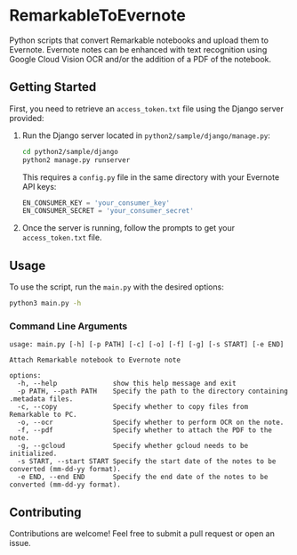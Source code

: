 # RemarkableToEvernote

Python scripts that convert Remarkable notebooks and upload them to Evernote. Evernote notes can be enhanced with text recognition using Google Cloud Vision OCR and/or the addition of a PDF of the notebook.

## Getting Started

First, you need to retrieve an `access_token.txt` file using the Django server provided:

1. Run the Django server located in `python2/sample/django/manage.py`:

   ```sh
   cd python2/sample/django
   python2 manage.py runserver
   ```

   This requires a `config.py` file in the same directory with your Evernote API keys:

   ```python
   EN_CONSUMER_KEY = 'your_consumer_key'
   EN_CONSUMER_SECRET = 'your_consumer_secret'
   ```

2. Once the server is running, follow the prompts to get your `access_token.txt` file.

## Usage

To use the script, run the `main.py` with the desired options:

```sh
python3 main.py -h
```

### Command Line Arguments

```plaintext
usage: main.py [-h] [-p PATH] [-c] [-o] [-f] [-g] [-s START] [-e END]

Attach Remarkable notebook to Evernote note

options:
  -h, --help              show this help message and exit
  -p PATH, --path PATH    Specify the path to the directory containing .metadata files.
  -c, --copy              Specify whether to copy files from Remarkable to PC.
  -o, --ocr               Specify whether to perform OCR on the note.
  -f, --pdf               Specify whether to attach the PDF to the note.
  -g, --gcloud            Specify whether gcloud needs to be initialized.
  -s START, --start START Specify the start date of the notes to be converted (mm-dd-yy format).
  -e END, --end END       Specify the end date of the notes to be converted (mm-dd-yy format).
```

## Contributing

Contributions are welcome! Feel free to submit a pull request or open an issue.
